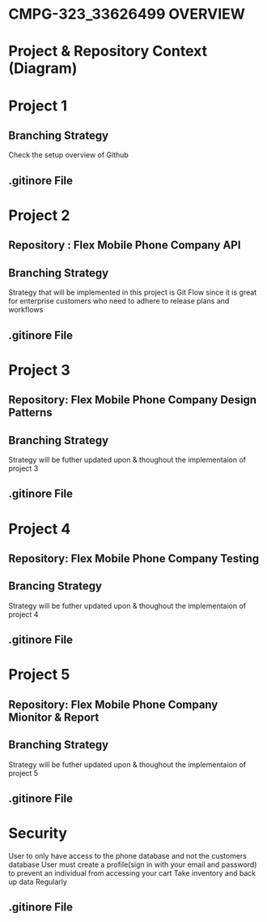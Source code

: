 # CMPG-323_33626499 OVERVIEW

# Project & Repository Context (Diagram)

# Project 1

## Branching Strategy

Check the setup overview of Github

## .gitinore File

# Project 2
## Repository : Flex Mobile Phone Company API

## Branching Strategy
Strategy that will be implemented in this project is Git Flow since it is great for enterprise customers who need to adhere to release plans and workflows

## .gitinore File
# Project 3

## Repository: Flex Mobile Phone Company Design Patterns

## Branching Strategy
Strategy will be futher updated upon & thoughout the implementaion of project 3

## .gitinore File

# Project 4

## Repository: Flex Mobile Phone Company Testing
## Brancing Strategy
Strategy will be futher updated upon & thoughout the implementaion of project 4

## .gitinore File

# Project 5

## Repository: Flex Mobile Phone Company Mionitor & Report 

## Branching Strategy
Strategy will be futher updated upon & thoughout the implementaion of project 5

## .gitinore File
# Security

User to only have access to the phone database and not the customers database
User must create a profile(sign in with your email and password) to prevent an individual from accessing your cart
Take inventory and back up data Regularly

## .gitinore File
